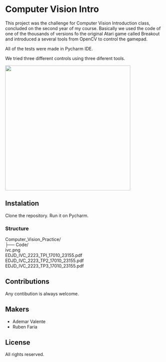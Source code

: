 # Computer Vision Intro

This project was the challenge for Computer Vision Introduction class, concluded on the second year of my course.
Basically we used the code of one of the thousands of versions fo the original Atari game called Breakout and introduced a several tools from OpenCV to control the gamepad.

All of the tests were made in Pycharm IDE.

We tried three different controls using three diferent tools.

<img align="center" width="400" height="400" src="">



## Instalation

Clone the repository.
Run it on Pycharm.



### Structure

Computer_Vision_Practice/\
├── Code/\
ivc.png\
EDJD_IVC_2223_TPI_17010_23155.pdf\
EDJD_IVC_2223_TP2_17010_23155.pdf\
EDJD_IVC_2223_TP3_17010_23155.pdf



## Contributions
Any contibution is always welcome.



## Makers
- Ademar Valente
- Ruben Faria



## License
All rights reserved.
